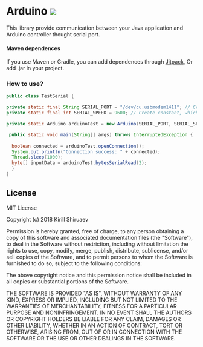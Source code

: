 # Arduino [![](https://jitpack.io/v/Kirill26-07/Arduino.svg)](https://jitpack.io/#Kirill26-07/Arduino)
This library provide communication between your Java application and Arduino controller thought serial port.

#### Maven dependences
If you use Maven or Gradle, you can add dependences through [Jitpack](https://jitpack.io/#Kirill26-07-92/arduino/master-SNAPSHOT),
Or add .jar in your project.

### How to use?

```java
public class TestSerial {

private static final String SERIAL_PORT = "/dev/cu.usbmodem1411"; // Create constant, which include you serial port you use to connect your Arduino controller
private static final int SERIAL_SPEED = 9600; // Create constant, which include max connection speed

private static Arduino arduinoTest = new Arduino(SERIAL_PORT, SERIAL_SPEED); // Create object 

 public static void main(String[] args) throws InterruptedException {
 
  boolean connected = arduinoTest.openConnection();
  System.out.println("Connection success: " + connected);
  Thread.sleep(1000);
  byte[] inputData = arduinoTest.bytesSerialRead(2);
  }
}
```
## License

MIT License

Copyright (c) 2018 Kirill Shiruaev

Permission is hereby granted, free of charge, to any person obtaining a copy of this software and associated documentation files (the "Software"), to deal in the Software without restriction, including without limitation the rights to use, copy, modify, merge, publish, distribute, sublicense, and/or sell copies of the Software, and to permit persons to whom the Software is furnished to do so, subject to the following conditions:

The above copyright notice and this permission notice shall be included in all copies or substantial portions of the Software.

THE SOFTWARE IS PROVIDED "AS IS", WITHOUT WARRANTY OF ANY KIND, EXPRESS OR IMPLIED, INCLUDING BUT NOT LIMITED TO THE WARRANTIES OF MERCHANTABILITY, FITNESS FOR A PARTICULAR PURPOSE AND NONINFRINGEMENT. IN NO EVENT SHALL THE AUTHORS OR COPYRIGHT HOLDERS BE LIABLE FOR ANY CLAIM, DAMAGES OR OTHER LIABILITY, WHETHER IN AN ACTION OF CONTRACT, TORT OR OTHERWISE, ARISING FROM, OUT OF OR IN CONNECTION WITH THE SOFTWARE OR THE USE OR OTHER DEALINGS IN THE SOFTWARE.
